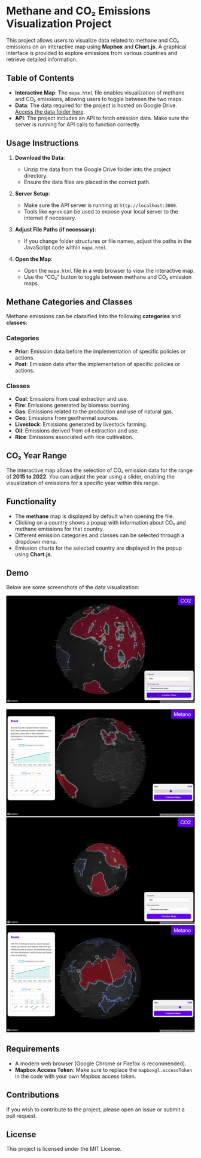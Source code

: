 # Methane and CO₂ Emissions Visualization Project

This project allows users to visualize data related to methane and CO₂ emissions on an interactive map using **Mapbox** and **Chart.js**. A graphical interface is provided to explore emissions from various countries and retrieve detailed information.

## Table of Contents

- **Interactive Map**: The `mapa.html` file enables visualization of methane and CO₂ emissions, allowing users to toggle between the two maps.
- **Data**: The data required for the project is hosted on Google Drive. [Access the data folder here](https://drive.google.com/file/d/1CknBLDKD2iCemTR90x8aQQfHr4SJLGuJ/view?usp=sharing).
- **API**: The project includes an API to fetch emission data. Make sure the server is running for API calls to function correctly.

## Usage Instructions

1. **Download the Data**:
   - Unzip the data from the Google Drive folder into the project directory.
   - Ensure the data files are placed in the correct path.

2. **Server Setup**:
   - Make sure the API server is running at `http://localhost:3000`.
   - Tools like `ngrok` can be used to expose your local server to the internet if necessary.

3. **Adjust File Paths (if necessary)**:
   - If you change folder structures or file names, adjust the paths in the JavaScript code within `mapa.html`.

4. **Open the Map**:
   - Open the `mapa.html` file in a web browser to view the interactive map.
   - Use the "CO₂" button to toggle between methane and CO₂ emission maps.

## Methane Categories and Classes

Methane emissions can be classified into the following **categories** and **classes**:

### Categories
- **Prior**: Emission data before the implementation of specific policies or actions.
- **Post**: Emission data after the implementation of specific policies or actions.

### Classes
- **Coal**: Emissions from coal extraction and use.
- **Fire**: Emissions generated by biomass burning.
- **Gas**: Emissions related to the production and use of natural gas.
- **Geo**: Emissions from geothermal sources.
- **Livestock**: Emissions generated by livestock farming.
- **Oil**: Emissions derived from oil extraction and use.
- **Rice**: Emissions associated with rice cultivation.

## CO₂ Year Range

The interactive map allows the selection of CO₂ emission data for the range of **2015 to 2022**. You can adjust the year using a slider, enabling the visualization of emissions for a specific year within this range.

## Functionality

- The **methane** map is displayed by default when opening the file.
- Clicking on a country shows a popup with information about CO₂ and methane emissions for that country.
- Different emission categories and classes can be selected through a dropdown menu.
- Emission charts for the selected country are displayed in the popup using **Chart.js**.

## Demo

Below are some screenshots of the data visualization:

![Video](imgs/video.gif)

![Demo 1](imgs/img1.jpeg)
![Demo 2](imgs/img2.jpeg)
![Demo 3](imgs/img3.jpeg)

## Requirements

- A modern web browser (Google Chrome or Firefox is recommended).
- **Mapbox Access Token**: Make sure to replace the `mapboxgl.accessToken` in the code with your own Mapbox access token.

## Contributions

If you wish to contribute to the project, please open an issue or submit a pull request.

## License

This project is licensed under the MIT License.
